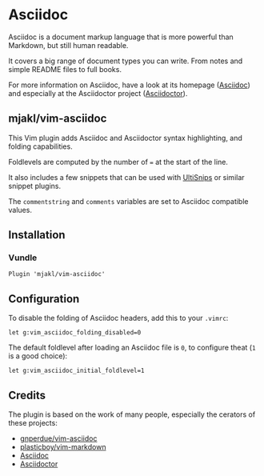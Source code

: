 # Asciidoc

Asciidoc is a document markup language that is more powerful than Markdown, but still
human readable.

It covers a big range of document types you can write. From notes and simple README files
to full books.

For more information on Asciidoc, have a look at its homepage
([Asciidoc](http://asciidoc.org/)) and especially at the Asciidoctor project
([Asciidoctor](http://asciidoctor.org/)).

## mjakl/vim-asciidoc

This Vim plugin adds Asciidoc and Asciidoctor syntax highlighting, and folding
capabilities.

Foldlevels are computed by the number of `=` at the start of the line.

It also includes a few snippets that can be used with
[UltiSnips](https://github.com/SirVer/ultisnips) or similar snippet plugins.

The `commentstring` and `comments` variables are set to Asciidoc compatible
values.

## Installation

### Vundle

    Plugin 'mjakl/vim-asciidoc'

## Configuration

To disable the folding of Asciidoc headers, add this to your `.vimrc`:

    let g:vim_asciidoc_folding_disabled=0

The default foldlevel after loading an Asciidoc file is `0`,
to configure theat (`1` is a good choice):

    let g:vim_asciidoc_initial_foldlevel=1

## Credits

The plugin is based on the work of many people, especially the cerators of
these projects:

* [gnperdue/vim-asciidoc](https://github.com/gnperdue/vim-asciidoc)
* [plasticboy/vim-markdown](https://github.com/plasticboy/vim-markdown)
* [Asciidoc](http://asciidoc.org/)
* [Asciidoctor](http://asciidoctor.org/)


